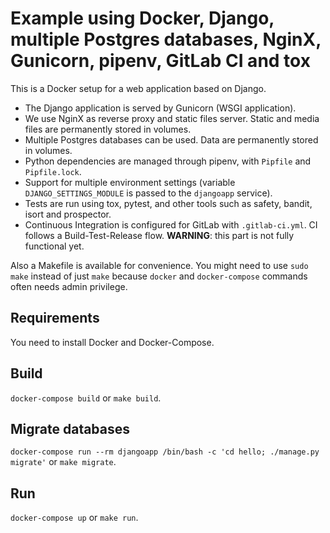 # Example using Docker, Django, multiple Postgres databases, NginX, Gunicorn, pipenv, GitLab CI and tox
This is a Docker setup for a web application based on Django.

- The Django application is served by Gunicorn (WSGI application).
- We use NginX as reverse proxy and static files server. Static and media files are
  permanently stored in volumes.
- Multiple Postgres databases can be used. Data are permanently stored in volumes.
- Python dependencies are managed through pipenv, with `Pipfile` and `Pipfile.lock`.
- Support for multiple environment settings (variable `DJANGO_SETTINGS_MODULE` is passed
  to the `djangoapp` service).
- Tests are run using tox, pytest, and other tools such as safety, bandit, isort and prospector.
- Continuous Integration is configured for GitLab with `.gitlab-ci.yml`.
  CI follows a Build-Test-Release flow. **WARNING**: this part is not fully functional yet.

Also a Makefile is available for convenience. You might need to use `sudo make`
instead of just `make` because `docker` and `docker-compose` commands often needs
admin privilege.

## Requirements
You need to install Docker and Docker-Compose.

## Build
`docker-compose build` or `make build`.

## Migrate databases
`docker-compose run --rm djangoapp /bin/bash -c 'cd hello; ./manage.py migrate'` or `make migrate`.

## Run
`docker-compose up` or `make run`.
